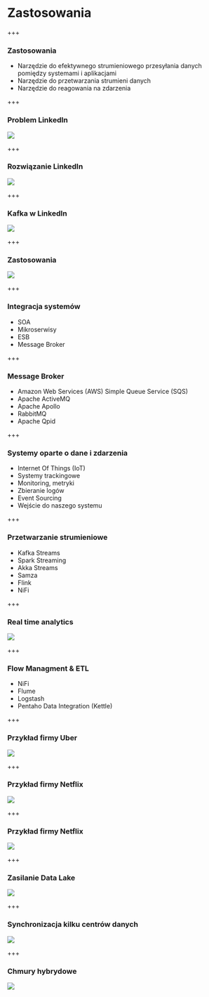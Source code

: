 
# Zastosowania



+++
### Zastosowania
* Narzędzie do efektywnego strumieniowego przesyłania danych pomiędzy systemami i aplikacjami 
* Narzędzie do przetwarzania strumieni danych
* Narzędzie do reagowania na zdarzenia


+++
### Problem LinkedIn
![](assets/img/use-cases/datapipeline_complex.png)



+++
### Rozwiązanie LinkedIn
![](assets/img/use-cases/datapipeline_simple.png)



+++
<!-- .slide: class="imagecentersize60" -->
### Kafka w LinkedIn
![](assets/img/use-cases/kafka-linkedin.png)



+++
### Zastosowania
![](assets/img/use-cases/chart-kafka-infrastructure.png)


+++
### Integracja systemów
* SOA
* Mikroserwisy
* ESB
* Message Broker


+++
### Message Broker
* Amazon Web Services (AWS) Simple Queue Service (SQS)
* Apache ActiveMQ
* Apache Apollo
* RabbitMQ
* Apache Qpid



+++
### Systemy oparte o dane i zdarzenia
* Internet Of Things (IoT)
* Systemy trackingowe
* Monitoring, metryki
* Zbieranie logów
* Event Sourcing
* Wejście do naszego systemu



+++
### Przetwarzanie strumieniowe
* Kafka Streams
* Spark Streaming
* Akka Streams
* Samza
* Flink
* NiFi



+++
<!-- .slide: class="imagecentersize60" -->
### Real time analytics
![](assets/img/use-cases/real-time-analytics.png)



+++
### Flow Managment & ETL
* NiFi
* Flume
* Logstash
* Pentaho Data Integration (Kettle)



+++
### Przykład firmy Uber
![](assets/img/use-cases/kafka-uber.png)



+++
### Przykład firmy Netflix
![](assets/img/use-cases/kafka-netflix.png)



+++
### Przykład firmy Netflix
![](assets/img/use-cases/kafka-netflix-stats.png)



+++
### Zasilanie Data Lake
![](assets/img/use-cases/data-lake.png)



+++
<!-- .slide: class="imagecentersize60" -->
### Synchronizacja kilku centrów danych
![](assets/img/use-cases/datacenters.png)



+++
### Chmury hybrydowe
![](assets/img/use-cases/ksql-cloud.png)
